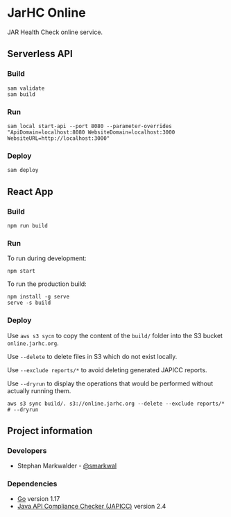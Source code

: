 # JarHC Online

JAR Health Check online service.

## Serverless API

### Build

```shell
sam validate
sam build
```

### Run

```shell
sam local start-api --port 8080 --parameter-overrides "ApiDomain=localhost:8080 WebsiteDomain=localhost:3000 WebsiteURL=http://localhost:3000"
```

### Deploy

```shell
sam deploy
```

## React App

### Build

```shell
npm run build
```

### Run

To run during development:

```shell
npm start
```

To run the production build:

```shell
npm install -g serve
serve -s build
```

### Deploy

Use `aws s3 sycn` to copy the content of the `build/` folder into the S3 bucket `online.jarhc.org`.

Use `--delete` to delete files in S3 which do not exist locally.

Use `--exclude reports/*` to avoid deleting generated JAPICC reports.

Use `--dryrun` to display the operations that would be performed without actually running them.

```shell
aws s3 sync build/. s3://online.jarhc.org --delete --exclude reports/* # --dryrun
```

## Project information

### Developers

* Stephan Markwalder - [@smarkwal](https://github.com/smarkwal)

### Dependencies

* [Go](https://go.dev/) version 1.17
* [Java API Compliance Checker (JAPICC)](https://github.com/lvc/japi-compliance-checker) version 2.4
